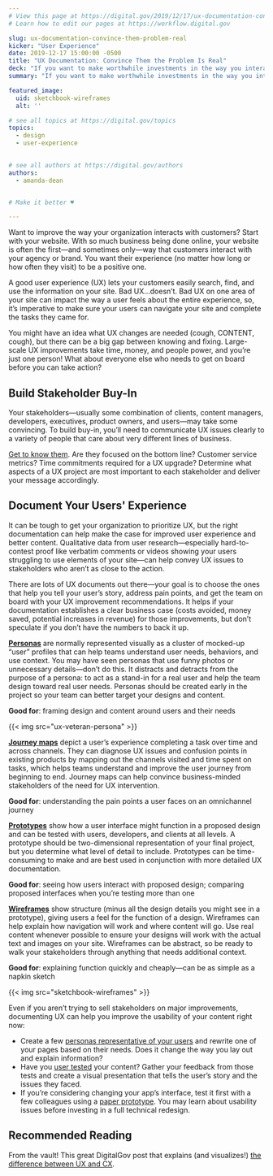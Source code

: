 ```yaml
---
# View this page at https://digital.gov/2019/12/17/ux-documentation-convince-them-problem-real
# Learn how to edit our pages at https://workflow.digital.gov

slug: ux-documentation-convince-them-problem-real
kicker: "User Experience"
date: 2019-12-17 15:00:00 -0500
title: "UX Documentation: Convince Them the Problem Is Real"
deck: "If you want to make worthwhile investments in the way you interact with customers, think user experience."
summary: "If you want to make worthwhile investments in the way you interact with customers, think UX. Here are some ways to communicate user experience to key stakeholders and gain support for UX improvement projects."

featured_image:
  uid: sketchbook-wireframes
  alt: ''

# see all topics at https://digital.gov/topics
topics:
  - design
  - user-experience
  

# see all authors at https://digital.gov/authors
authors:
  - amanda-dean


# Make it better ♥

---
```


Want to improve the way your organization interacts with customers? Start with your website. With so much business being done online, your website is often the first—and sometimes only—way that customers interact with your agency or brand. You want their experience (no matter how long or how often they visit) to be a positive one.

A good user experience (UX) lets your customers easily search, find, and use the information on your site. Bad UX...doesn’t. Bad UX on one area of your site can impact the way a user feels about the entire experience, so, it’s imperative to make sure your users can navigate your site and complete the tasks they came for.

You might have an idea what UX changes are needed (cough, CONTENT, cough), but there can be a big gap between knowing and fixing. Large-scale UX improvements take time, money, and people power, and you’re just one person! What about everyone else who needs to get on board before you can take action?

## Build Stakeholder Buy-In

Your stakeholders—usually some combination of clients, content managers, developers, executives, product owners, and users—may take some convincing. To build buy-in, you’ll need to communicate UX issues clearly to a variety of people that care about very different lines of business.

[Get to know them](https://digital.gov/2016/07/01/build-empathy-with-stakeholder-interviews-part-1-preparation/). Are they focused on the bottom line? Customer service metrics? Time commitments required for a UX upgrade? Determine what aspects of a UX project are most important to each stakeholder and deliver your message accordingly.

## Document Your Users' Experience

It can be tough to get your organization to prioritize UX, but the right documentation can help make the case for improved user experience and better content. Qualitative data from user research—especially hard-to-contest proof like verbatim comments or videos showing your users struggling to use elements of your site—can help convey UX issues to stakeholders who aren’t as close to the action.

There are lots of UX documents out there—your goal is to choose the ones that help you tell your user’s story, address pain points, and get the team on board with your UX improvement recommendations. It helps if your documentation establishes a clear business case (costs avoided, money saved, potential increases in revenue) for those improvements, but don’t speculate if you don’t have the numbers to back it up.

**[Personas](https://digital.gov/2023/05/19/personas-learn-how-to-discover-your-audience-understand-them-and-pivot-to-address-their-needs/)** are normally represented visually as a cluster of mocked-up “user” profiles that can help teams understand user needs, behaviors, and use context. You may have seen personas that use funny photos or unnecessary details—don’t do this. It distracts and detracts from the purpose of a persona: to act as a stand-in for a real user and help the team design toward real user needs. Personas should be created early in the project so your team can better target your designs and content.

**Good for**: framing design and content around users and their needs

{{< img src="ux-veteran-persona" >}}

**[Journey maps](https://blog.usa.gov/journey-mapping-our-customer-experience)** depict a user’s experience completing a task over time and across channels. They can diagnose UX issues and confusion points in existing products by mapping out the channels visited and time spent on tasks, which helps teams understand and improve the user journey from beginning to end. Journey maps can help convince business-minded stakeholders of the need for UX intervention.

**Good for**: understanding the pain points a user faces on an omnichannel journey

**[Prototypes](https://www.usability.gov/how-to-and-tools/methods/prototyping.html)** show how a user interface might function in a proposed design and can be tested with users, developers, and clients at all levels. A prototype should be two-dimensional representation of your final project, but you determine what level of detail to include. Prototypes can be time-consuming to make and are best used in conjunction with more detailed UX documentation.

**Good for**: seeing how users interact with proposed design; comparing proposed interfaces when you’re testing more than one

**[Wireframes](https://www.usability.gov/how-to-and-tools/methods/wireframing.html)** show structure (minus all the design details you might see in a prototype), giving users a feel for the function of a design. Wireframes can help explain how navigation will work and where content will go. Use real content whenever possible to ensure your designs will work with the actual text and images on your site. Wireframes can be abstract, so be ready to walk your stakeholders through anything that needs additional context.

**Good for**: explaining function quickly and cheaply—can be as simple as a napkin sketch

{{< img src="sketchbook-wireframes" >}}

Even if you aren’t trying to sell stakeholders on major improvements, documenting UX can help you improve the usability of your content right now:

- Create a few [personas representative of your users](https://digital.gov/2017/06/20/improving-customer-experience-with-digital-personas/) and rewrite one of your pages based on their needs. Does it change the way you lay out and explain information?
- Have you [user tested](https://digital.gov/2017/09/28/finding-usability-testers-tips-from-an-army-recruiter/) your content? Gather your feedback from those tests and create a visual presentation that tells the user’s story and the issues they faced.
- If you’re considering changing your app’s interface, test it first with a few colleagues using a [paper prototype](https://digital.gov/2014/05/22/how-to-make-a-mobile-paper-prototype/). You may learn about usability issues before investing in a full technical redesign.

## Recommended Reading

From the vault! This great DigitalGov post that explains (and visualizes!) [the difference between UX and CX](https://digital.gov/2014/07/07/user-experience-ux-vs-customer-experience-cx-whats-the-dif/).
